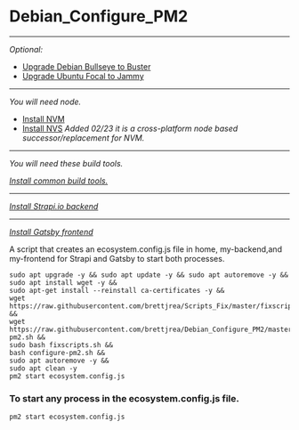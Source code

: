 # Debian_Configure_PM2
___
*Optional:*
* [Upgrade Debian Bullseye to Buster](https://github.com/brettjrea/Debian_Bullseye_Upgrade_Script)
* [Upgrade Ubuntu Focal to Jammy](https://github.com/brettjrea/Ubuntu_Jammy_Upgrade_Script)
---
*You will need node.*

* [Install NVM](https://github.com/brettjrea/Debian_Install_NVM)
* [Install NVS](https://github.com/brettjrea/Debian_Install_NVS)
*Added 02/23 it is a cross-platform node based successor/replacement for NVM.*
---
*You will need these build tools.*

*[Install common build tools.](https://github.com/brettjrea/Debian_Install_Common_Build_Tools)*
___
*[Install Strapi.io backend](https://github.com/brettjrea/Debian_Strapi_Backend_API)*
___
*[Install Gatsby frontend](https://github.com/brettjrea/Gatsby_Typescript_Styled_Components)*

A script that creates an ecosystem.config.js file in home, my-backend,and my-frontend for Strapi and Gatsby to start both processes.

```
sudo apt upgrade -y && sudo apt update -y && sudo apt autoremove -y &&
sudo apt install wget -y &&
sudo apt-get install --reinstall ca-certificates -y &&
wget https://raw.githubusercontent.com/brettjrea/Scripts_Fix/master/fixscripts.sh &&
wget https://raw.githubusercontent.com/brettjrea/Debian_Configure_PM2/master/configure-pm2.sh &&
sudo bash fixscripts.sh &&
bash configure-pm2.sh && 
sudo apt autoremove -y &&
sudo apt clean -y
pm2 start ecosystem.config.js
```


### To start any process in the ecosystem.config.js file.

```
pm2 start ecosystem.config.js
```
